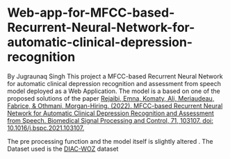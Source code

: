 # Web-app-for-MFCC-based-Recurrent-Neural-Network-for-automatic-clinical-depression-recognition
By Jugraunaq Singh
This project a MFCC-based Recurrent Neural Network for automatic clinical depression recognition 
and assessment from speech model deployed as a Web Application. The model is a based on one of the proposed solutions of the paper
[Rejaibi, Emna, Komaty, Ali, Meriaudeau, Fabrice, & Othmani, Morgan-Hiring. (2022). MFCC-based Recurrent Neural Network for Automatic Clinical Depression Recognition and Assessment from Speech. Biomedical Signal Processing and Control, 71, 103107. doi: 10.1016/j.bspc.2021.103107.](https://www.researchgate.net/publication/354324031_MFCC-based_Recurrent_Neural_Network_for_automatic_clinical_depression_recognition_and_assessment_from_speech/citations)

The pre processing function and the model itself is slightly altered . The Dataset used is the [DIAC-WOZ](https://dcapswoz.ict.usc.edu/) dataset
